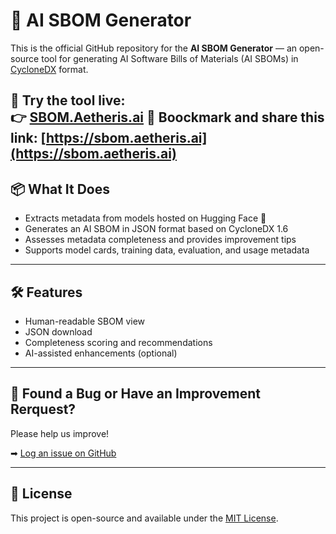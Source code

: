 # 🤖 AI SBOM Generator

This is the official GitHub repository for the **AI SBOM Generator** — an open-source tool for generating AI Software Bills of Materials (AI SBOMs) in [CycloneDX](https://cyclonedx.org) format.

🚀 **Try the tool live:**  
👉 [SBOM.Aetheris.ai](https://sbom.aetheris.ai/)
🔖 Boockmark and share this link: [https://sbom.aetheris.ai](https://sbom.aetheris.ai)
---

## 📦 What It Does

- Extracts metadata from models hosted on Hugging Face 🤗
- Generates an AI SBOM in JSON format based on CycloneDX 1.6
- Assesses metadata completeness and provides improvement tips
- Supports model cards, training data, evaluation, and usage metadata

---

## 🛠 Features

- Human-readable SBOM view
- JSON download
- Completeness scoring and recommendations
- AI-assisted enhancements (optional)

---

## 🐞 Found a Bug or Have an Improvement Rerquest?

Please help us improve!

➡ [Log an issue on GitHub](https://github.com/aetheris-ai/aibom-generator/issues)

---

## 📄 License

This project is open-source and available under the [MIT License](LICENSE).
